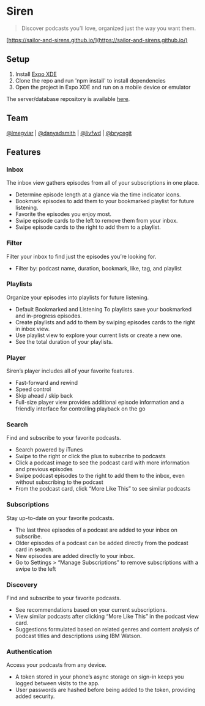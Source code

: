 # Siren
> Discover podcasts you’ll love, organized just the way you want them.

[https://sailor-and-sirens.github.io/](https://sailor-and-sirens.github.io/)

## Setup

1. Install [Expo XDE](https://docs.expo.io/versions/v16.0.0/introduction/installation.html)
2. Clone the repo and run 'npm install' to install dependencies  
3. Open the project in Expo XDE and run on a mobile device or emulator

The server/database repository is available [here](https://github.com/sailor-and-sirens/siren-server).

## Team
[@lmegviar](https://github.com/lmegviar) | [@danyadsmith](https://github.com/danyadsmith) | [@livfwd](https://github.com/livfwd) | [@brycegit](https://github.com/livfwd)

## Features

### Inbox
The inbox view gathers episodes from all of your subscriptions in one place.

- Determine episode length at a glance via the time indicator icons.
- Bookmark episodes to add them to your bookmarked playlist for future listening.
- Favorite the episodes you enjoy most.
- Swipe episode cards to the left to remove them from your inbox.
- Swipe episode cards to the right to add them to a playlist.

### Filter
Filter your inbox to find just the episodes you’re looking for.

- Filter by: podcast name, duration, bookmark, like, tag, and playlist

### Playlists
Organize your episodes into playlists for future listening.

- Default Bookmarked and Listening To playlists save your bookmarked and in-progress episodes.
- Create playlists and add to them by swiping episodes cards to the right in inbox view.
- Use playlist view to explore your current lists or create a new one.
- See the total duration of your playlists.

### Player
Siren’s player includes all of your favorite features.

- Fast-forward and rewind
- Speed control
- Skip ahead / skip back
- Full-size player view provides additional episode information and a friendly interface for controlling playback on the go

### Search
Find and subscribe to your favorite podcasts.

- Search powered by iTunes
- Swipe to the right or click the plus to subscribe to podcasts
- Click a podcast image to see the podcast card with more information and previous episodes
- Swipe podcast episodes to the right to add them to the inbox, even without subscribing to the podcast
- From the podcast card, click “More Like This” to see similar podcasts

### Subscriptions
Stay up-to-date on your favorite podcasts.

- The last three episodes of a podcast are added to your inbox on subscribe.
- Older episodes of a podcast can be added directly from the podcast card in search.
- New episodes are added directly to your inbox.
- Go to Settings > “Manage Subscriptions” to remove subscriptions with a swipe to the left

### Discovery
Find and subscribe to your favorite podcasts.

- See recommendations based on your current subscriptions.
- View similar podcasts after clicking “More Like This” in the podcast view card.
- Suggestions formulated based on related genres and content analysis of podcast titles and descriptions using IBM Watson.

### Authentication
Access your podcasts from any device.

- A token stored in your phone’s async storage on sign-in keeps you logged between visits to the app.
- User passwords are hashed before being added to the token, providing added security.
